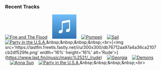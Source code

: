 ### Recent Tracks
[<img src='https://lastfm.freetls.fastly.net/i/u/300x300/91cf2cf3a0bf21a1b55f2d83acb9c3c5.png' width='16%' height='16%' alt='Fire and The Flood'>](https://www.last.fm/music/vance%2bjoy/_/fire%2band%2bthe%2bflood)&nbsp;&nbsp;&nbsp;&nbsp;[<img src='https://github.com/atfinke/atfinke/blob/master/placeholder.jpeg?raw=true' width='16%' height='16%' alt='Say My Name (feat. Zyra)'>](https://www.last.fm/music/odesza/_/say%2bmy%2bname%2b%2528feat.%2bzyra%2529)&nbsp;&nbsp;&nbsp;&nbsp;[<img src='https://lastfm.freetls.fastly.net/i/u/300x300/90a4432699af42149072e0177151108a.png' width='16%' height='16%' alt='Pompeii'>](https://www.last.fm/music/bastille/_/pompeii)&nbsp;&nbsp;&nbsp;&nbsp;[<img src='https://lastfm.freetls.fastly.net/i/u/300x300/db98a3f967bd4b6b9dc86251801cce60.png' width='16%' height='16%' alt='Sail'>](https://www.last.fm/music/awolnation/_/sail)&nbsp;&nbsp;&nbsp;&nbsp;[<img src='https://lastfm.freetls.fastly.net/i/u/300x300/58b3dbfd0050fa6e3700043599e8840d.png' width='16%' height='16%' alt='Party in the U.S.A.'>](https://www.last.fm/music/miley%2bcyrus/_/party%2bin%2bthe%2bu.s.a.)&nbsp;&nbsp;&nbsp;&nbsp;<br>[<img src='https://lastfm.freetls.fastly.net/i/u/300x300/db76712aa97a4a36ca2107cb2df529fe.png' width='16%' height='16%' alt='Rude'>](https://www.last.fm/music/magic%2521/_/rude)&nbsp;&nbsp;&nbsp;&nbsp;[<img src='https://lastfm.freetls.fastly.net/i/u/300x300/8e9b587a6f577478e9e6480235811f7d.png' width='16%' height='16%' alt='Georgia'>](https://www.last.fm/music/vance%2bjoy/_/georgia)&nbsp;&nbsp;&nbsp;&nbsp;[<img src='https://lastfm.freetls.fastly.net/i/u/300x300/ecae82853b784726c7e2c4e2ba55a4fd.png' width='16%' height='16%' alt='Demons'>](https://www.last.fm/music/imagine%2bdragons/_/demons)&nbsp;&nbsp;&nbsp;&nbsp;[<img src='https://lastfm.freetls.fastly.net/i/u/300x300/345571782340464e864bcbea341e80ef.png' width='16%' height='16%' alt='Anna Sun'>](https://www.last.fm/music/walk%2bthe%2bmoon/_/anna%2bsun)&nbsp;&nbsp;&nbsp;&nbsp;[<img src='https://lastfm.freetls.fastly.net/i/u/300x300/58b3dbfd0050fa6e3700043599e8840d.png' width='16%' height='16%' alt='Party in the U.S.A.'>](https://www.last.fm/music/miley%2bcyrus/_/party%2bin%2bthe%2bu.s.a.)&nbsp;&nbsp;&nbsp;&nbsp;<br>